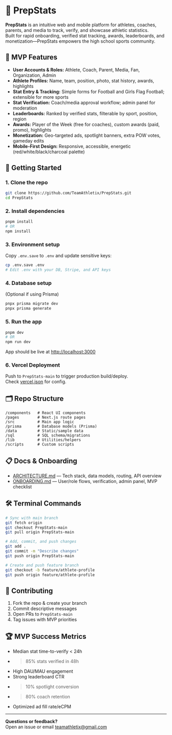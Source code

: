 # 🏈 PrepStats

**PrepStats** is an intuitive web and mobile platform for athletes, coaches, parents, and media to track, verify, and showcase athletic statistics.  
Built for rapid onboarding, verified stat tracking, awards, leaderboards, and monetization—PrepStats empowers the high school sports community.

## 🌟 MVP Features

- **User Accounts & Roles:** Athlete, Coach, Parent, Media, Fan, Organization, Admin
- **Athlete Profiles:** Name, team, position, photo, stat history, awards, highlights
- **Stat Entry & Tracking:** Simple forms for Football and Girls Flag Football; extensible for more sports
- **Stat Verification:** Coach/media approval workflow; admin panel for moderation
- **Leaderboards:** Ranked by verified stats, filterable by sport, position, region
- **Awards:** Player of the Week (free for coaches), custom awards (paid, promo), highlights
- **Monetization:** Geo-targeted ads, spotlight banners, extra POW votes, gameday edits
- **Mobile-First Design:** Responsive, accessible, energetic (red/white/black/charcoal palette)

## 🚩 Getting Started

### 1. Clone the repo
```bash
git clone https://github.com/TeamAthletix/PrepStats.git
cd PrepStats
```

### 2. Install dependencies
```bash
pnpm install
# OR
npm install
```

### 3. Environment setup
Copy `.env.save` to `.env` and update sensitive keys:
```bash
cp .env.save .env
# Edit .env with your DB, Stripe, and API keys
```

### 4. Database setup
(Optional if using Prisma)
```bash
pnpx prisma migrate dev
pnpx prisma generate
```

### 5. Run the app
```bash
pnpm dev
# OR
npm run dev
```
App should be live at [http://localhost:3000](http://localhost:3000)

### 6. Vercel Deployment
Push to `PrepStats-main` to trigger production build/deploy.  
Check [vercel.json](./vercel.json) for config.

## 🗂️ Repo Structure

```
/components   # React UI components
/pages        # Next.js route pages
/src          # Main app logic
/prisma       # Database models (Prisma)
/data         # Static/sample data
/sql          # SQL schema/migrations
/lib          # Utilities/helpers
/scripts      # Custom scripts
```

## 📋 Docs & Onboarding

- [ARCHITECTURE.md](./ARCHITECTURE.md) — Tech stack, data models, routing, API overview
- [ONBOARDING.md](./ONBOARDING.md) — User/role flows, verification, admin panel, MVP checklist

## 🛠️ Terminal Commands

```bash
# Sync with main branch
git fetch origin
git checkout PrepStats-main
git pull origin PrepStats-main

# Add, commit, and push changes
git add .
git commit -m "Describe changes"
git push origin PrepStats-main

# Create and push feature branch
git checkout -b feature/athlete-profile
git push origin feature/athlete-profile
```

## 🧩 Contributing

1. Fork the repo & create your branch
2. Commit descriptive messages
3. Open PRs to `PrepStats-main`
4. Tag issues with MVP priorities

## 🏆 MVP Success Metrics

- Median stat time-to-verify < 24h
- >85% stats verified in 48h
- High DAU/MAU engagement
- Strong leaderboard CTR
- >10% spotlight conversion
- >80% coach retention
- Optimized ad fill rate/eCPM

---

**Questions or feedback?**  
Open an issue or email [teamathletix@gmail.com](mailto:teamathletix@gmail.com)
